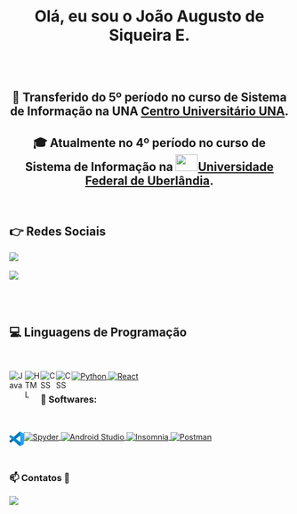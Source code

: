 <!DOCTYPE html>
<html>

<body>
  <h1 align='center'>Olá, eu sou o João Augusto de Siqueira E.</h1><br/>
  <br/>
  
  <h2 align='center'>🚀 Transferido do 5º período no curso de Sistema de Informação na UNA <a href=https://www.una.br/>Centro Universitário UNA</a>.</h2>
  <h2 align='center'>🎓 Atualmente no 4º período no curso de Sistema de Informação na <img src="https://upload.wikimedia.org/wikipedia/commons/6/65/Ufu_logo.svg" height="30" width="40" /><a href=https://www.ufu.br>Universidade Federal de Uberlândia</a>.</h2>

  <br/> 
  

  ## 👉 Redes Sociais

  <a href="https://www.linkedin.com/in/jo%C3%A3o-augusto-siqueira-69265623a/" target="_blank"><img src="https://img.shields.io/badge/-LinkedIn-%230077B5?style=for-the-badge&logo=linkedin&logoColor=white" target="_blank"></a> 

  <a href="https://discord.com/channels/@me" target="_blank"><img src="https://img.shields.io/badge/Discord-7289DA?style=for-the-badge&logo=discord&logoColor=white" target="_blank"></a> 

  <br/>
  <br/>
  
  ## 💻 Linguagens de Programação

  <br/>
  <p align="left" >
    <a href="https://www.python.org" target="_blank">
      <img align="center" alt="Python" width="28px" src="https://www.vectorlogo.zone/logos/python/python-icon.svg"/>
    </a>
    <a href="https://reactnative.dev/" target="_blank">
      <img align="center" alt="React" width="26px" height="28px" src="https://www.vectorlogo.zone/logos/reactjs/reactjs-icon.svg"/>
    </a>
    <a href="https://www.java.com/pt-BR/" target="_blank">
      <img align="left" alt="Java" width="28px" src="https://www.vectorlogo.zone/logos/java/java-icon.svg"/>
    </a>
    <a href="https://www.w3.org/html/" target="_blank">
      <img align="left" alt="HTML" width="28px" src="https://www.vectorlogo.zone/logos/w3_html5/w3_html5-icon.svg" />
    </a>
    <a href="https://www.w3.org/Style/CSS/Overview.en.html" target="_blank">
      <img align="left" alt="CSS" width="28px" src="https://www.vectorlogo.zone/logos/netlifyapp_watercss/netlifyapp_watercss-ar21.svg" />
    </a>
    <a href="https://www.w3.org/Style/CSS/Overview.en.html" target="_blank">
      <img align="left" alt="CSS" width="28px" src="https://www.vectorlogo.zone/logos/dotnet/dotnet-ar21.svg" />
    </a>
  </p>

  ### 🧰 Softwares:

  <br/>
  <p align="left" >
    <a href="https://code.visualstudio.com/" target="_blank"> <img align="left" alt="Visual Studio Code" width="26px" src="https://raw.githubusercontent.com/github/explore/80688e429a7d4ef2fca1e82350fe8e3517d3494d/topics/visual-studio-code/visual-studio-code.png" /></a> 
    <a href="http://www.spyder-ide.org" target="_blank">
      <img align="center" alt="Spyder" height="28px" src="https://upload.wikimedia.org/wikipedia/commons/7/7e/Spyder_logo.svg" />
    </a>
    <a href="https://developer.android.com/studio?hl=pt&gclid=Cj0KCQjw5PGFBhC2ARIsAIFIMNeSR2C0Gc17zpGKseNSAozf0f4GK4elcRl69-SfYcOEu5ry8anRzWoaAlNdEALw_wcB&gclsrc=aw.ds"       target="_blank">
      <img align="center" alt="Android Studio" height="26px" src="https://upload.wikimedia.org/wikipedia/commons/thumb/e/e3/Android_Studio_Icon_%282014-2019%29.svg/712px-Android_Studio_Icon_%282014-2019%29.svg.png" />
    </a>
    <a href="https://insomnia.rest/" target="_blank">
      <img align="center" alt="Insomnia" width="26px" src="https://raw.githubusercontent.com/gilbarbara/logos/master/logos/insomnia.svg" />
    </a> 
    <a href="https://www.postman.com/" target="_blank">
      <img align="center" alt="Postman" width="26px" src="https://www.vectorlogo.zone/logos/getpostman/getpostman-icon.svg" />
    </a> 
  </p>
  <br/>

  ### 📫 Contatos 👋

  <p align="left">
     <a href="mailto:jasiqueira174@gmail.com"><img src="https://img.shields.io/badge/-Gmail-%23333?style=for-the-badge&logo=gmail&logoColor=white" target="_blank"></a>
  </p>
</body>
</html>
